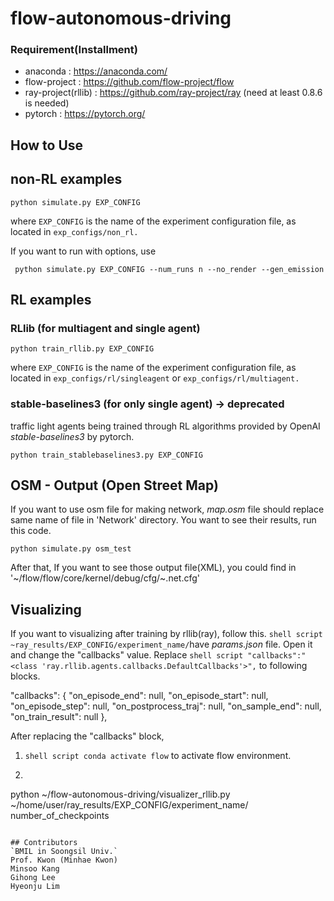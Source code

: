 # flow-autonomous-driving

### Requirement(Installment)

- anaconda : https://anaconda.com/
- flow-project : https://github.com/flow-project/flow
- ray-project(rllib) : https://github.com/ray-project/ray (need at least 0.8.6 is needed)
- pytorch : https://pytorch.org/
## How to Use

## non-RL examples

```shell script
python simulate.py EXP_CONFIG
```

where `EXP_CONFIG` is the name of the experiment configuration file, as located in `exp_configs/non_rl.`

If you want to run with options, use
```shell script
 python simulate.py EXP_CONFIG --num_runs n --no_render --gen_emission
```

## RL examples

### RLlib (for multiagent and single agent)

```shell script
python train_rllib.py EXP_CONFIG
```

where `EXP_CONFIG` is the name of the experiment configuration file, as located in `exp_configs/rl/singleagent` or `exp_configs/rl/multiagent.`

### stable-baselines3 (for only single agent) -> deprecated

traffic light agents being trained through RL algorithms provided by OpenAI _stable-baselines3_ by pytorch.

```shell script
python train_stablebaselines3.py EXP_CONFIG
```

## OSM - Output (Open Street Map)

If you want to use osm file for making network, _map.osm_ file should replace same name of file in 'Network' directory.
You want to see their results, run this code.

```shell script
python simulate.py osm_test
```

After that, If you want to see those output file(XML), you could find in '~/flow/flow/core/kernel/debug/cfg/~.net.cfg'


## Visualizing
If you want to visualizing after training by rllib(ray), follow this.
```shell script ~ray_results/EXP_CONFIG/experiment_name/```have _params.json_ file.
Open it and change the "callbacks" value.
Replace ```shell script "callbacks":"<class 'ray.rllib.agents.callbacks.DefaultCallbacks'>",``` to following blocks.

"callbacks": {
    "on_episode_end": null,
    "on_episode_start": null,
    "on_episode_step": null,
    "on_postprocess_traj": null,
    "on_sample_end": null,
    "on_train_result": null
  },

After replacing the "callbacks" block, 
1. ```shell script conda activate flow``` to activate flow environment.
2. ```shell script 
python ~/flow-autonomous-driving/visualizer_rllib.py 
~/home/user/ray_results/EXP_CONFIG/experiment_name/ number_of_checkpoints
```

## Contributors
`BMIL in Soongsil Univ.`
Prof. Kwon (Minhae Kwon)
Minsoo Kang
Gihong Lee
Hyeonju Lim